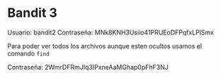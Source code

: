 # Bandit 3

Usuario: bandit2
Contraseña: MNk8KNH3Usiio41PRUEoDFPqfxLPlSmx

Para poder ver todos los archivos aunque esten ocultos usamos el comando `find`

Contraseña: 2WmrDFRmJIq3IPxneAaMGhap0pFhF3NJ